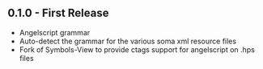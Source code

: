 ## 0.1.0 - First Release
* Angelscript grammar
* Auto-detect the grammar for the various soma xml resource files
* Fork of Symbols-View to provide ctags support for angelscript on .hps files
